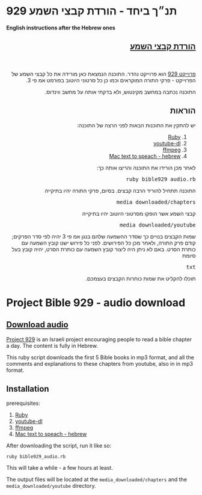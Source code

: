 # 929 תנ״ך ביחד - הורדת קבצי השמע
__English instructions after the Hebrew ones__

<div dir="rtl">
<h2> <a href="http://gardenofwine.github.io/929Bible_audio">הורדת קבצי השמע</a> </h2>
<br/>
<br/>
<a href='http://www.929.org.il'>פרוייקט 929</a>
הוא פרוייקט נהדר. התוכנה הנמצאת כאן מורידה את כל קבצי השמע של הפרוייקט - פרקי התורה המוקראים וכמו כן כל סרטוני היוטוב בפורמט אמ פי 3.

התוכנה נכתבה במחשב מקינטוש, ולא בדקתי אותה על מחשב ווינדוס.

<h2>הוראות</h2>
יש להתקין את התוכנות הבאות לפני הרצה של התוכנה:

<ol>
<li> <a href='https://www.ruby-lang.org/en/downloads/'>Ruby</a> </li>
<li> <a href='https://rg3.github.io/youtube-dl/'>youtube-dl</a> </li>
<li> <a href='https://www.ffmpeg.org/download.html'> ffmpeg </a> </li>
<li> <a href='http://andynaselli.com/how-to-make-your-mac-read-text-aloud'>Mac text to speach - hebrew </a> </li>
</ol>
לאחר מכן הורידו את התוכנה והריצו אותה כך:
<pre>
ruby bible929_audio.rb
</pre>

התוכנה תתחיל להוריד הרבה קבצים. בסיום, פרקי התורה יהיו בתיקייה
<pre>
media_downloaded/chapters
</pre>

קבצי השמע אשר הופקו מסרטוני היוטוב יהיו בתיקייה

<pre>
media_downloaded/youtube
</pre>


שמות הקבצים בנויים כך שסדר ההשמעה שלהם בנגן אמ פי 3 יהיה לפי סדר הפרקים; קודם פרק התורה, ולאחר מכן כל הפירושים. לפני כל פירוש
ישנו קובץ השמעה עם כותרת הסרט. באם לא ניתן היה ליצור קובץ השמעה עם כותרת הסרט, יהיה קובץ בעל סיומת

<pre>
txt
</pre>

תוכלו להקליט את שמות כותרות הקבצים בעצמכם.

</div>

# Project Bible 929 - audio download

## [Download audio](http://gardenofwine.github.io/929Bible_audio)

[Project 929](http://www.929.org.il/today) is an Israeli project encouraging people to read a bible chapter a day. The content is fully in Hebrew.

This ruby script downloads the first 5 Bible books in mp3 format, and all the comments and explanations to these chapters from youtube, also in in mp3 format.

## Installation

prerequisites:

1. [Ruby](https://www.ruby-lang.org/en/downloads/)
2. [youtube-dl](https://rg3.github.io/youtube-dl/)
3. [ffmpeg](https://www.ffmpeg.org/download.html)
4. [Mac text to speach - hebrew](http://andynaselli.com/how-to-make-your-mac-read-text-aloud)

After downloading the script, run it like so:

`ruby bible929_audio.rb`

This will take a while - a few hours at least.

The output files will be located at the  `media_downloaded/chapters` and the `media_downloaded/youtube` directory.
